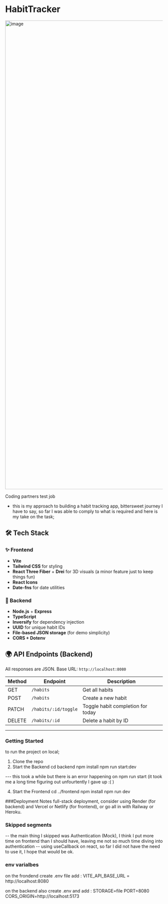 # HabitTracker

<img width="1496" alt="image" src="https://github.com/user-attachments/assets/24ed0dde-2f93-42bc-9d05-1ca8fe5379eb" />

Coding partners test job
- this is my approach to building a habit tracking app, bittersweet journey I have to say, so far I was able to comply to what is required and here is my take on the task;
  
## 🛠 Tech Stack

### ✨ Frontend
-  **Vite**
- **Tailwind CSS** for styling
- **React Three Fiber** + **Drei** for 3D visuals (a minor feature just to keep things fun)
- **React Icons**
- **Date-fns** for date utilities

### 🔧 Backend
- **Node.js** + **Express**
- **TypeScript**
- **Inversify** for dependency injection
- **UUID** for unique habit IDs
- **File-based JSON storage** (for demo simplicity)
- **CORS + Dotenv**

## 🌍 API Endpoints (Backend)

All responses are JSON. Base URL: `http://localhost:8080`

| Method | Endpoint                 | Description                           |
|--------|--------------------------|---------------------------------------|
| GET    | `/habits`                | Get all habits                        |
| POST   | `/habits`                | Create a new habit                    |
| PATCH  | `/habits/:id/toggle`     | Toggle habit completion for today     |
| DELETE | `/habits/:id`            | Delete a habit by ID                  |

---

### Getting Started

to run the project on local; 

1. Clone the repo
2. Start the Backend
cd backend
npm install
npm run start:dev

--- this took a while but there is an error happening on npm run start (it took me a long time figuring out unfourtently I gave up :( )

4. Start the Frontend
cd ../frontend
npm install
npm run dev

###Deployment Notes
full-stack deployment, consider using Render (for backend) and Vercel or Netlify (for frontend), or go all in with Railway or Heroku.

### Skipped segments 
-- the main thing I skipped was Authentication (Mock), I think I put more time on frontend than I should have, leaving me not so much time diving into authentication 
-- using useCallback on react, so far I did not have the need to use it, I hope that would be ok.

### env varialbes
on the frondend create .env file add : 
VITE_API_BASE_URL = http://localhost:8080

on the backend also create .env and add : 
STORAGE=file
PORT=8080
CORS_ORIGIN=http://localhost:5173